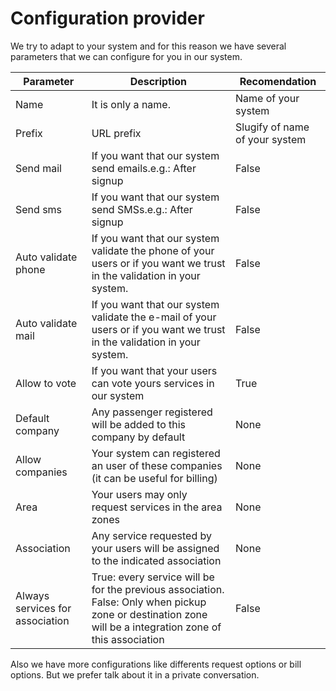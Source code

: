 # Configuration provider

We try to adapt to your system and for this reason we have several parameters that we can configure for you in our system.

Parameter | Description | Recomendation
--------- | ----------- | ----------- 
Name | It is only a name. | Name of your system
Prefix | URL prefix | Slugify of name of your system
Send mail | If you want that our system send emails.e.g.: After signup | False
Send sms | If you want that our system send SMSs.e.g.: After signup | False
Auto validate phone | If you want that our system validate the phone of your users or if you want we trust in the validation in your system. | False
Auto validate mail | If you want that our system validate the e-mail of your users or if you want we trust in the validation in your system. | False
Allow to vote | If you want that your users can vote yours services in our system | True
Default company | Any passenger registered will be added to this company by default | None
Allow companies | Your system can registered an user of these companies (it can be useful for billing) | None
Area | Your users may only request services in the area zones | None
Association | Any service requested by your users will be assigned to the indicated association | None
Always services for association | True: every service will be for the previous association. False: Only when pickup zone or destination zone will be a integration zone of this association | False

Also we have more configurations like differents request options or bill options. But we prefer talk about it in a private conversation.
